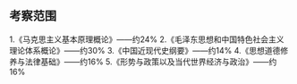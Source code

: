 ## 考察范围

1.《马克思主义基本原理概论》——约24%
2.《毛泽东思想和中国特色社会主义理论体系概论》——约30%
3.《中国近现代史纲要》——约14%
4.《思想道德修养与法律基础》——约16%
5.《形势与政策以及当代世界经济与政治》——约16%